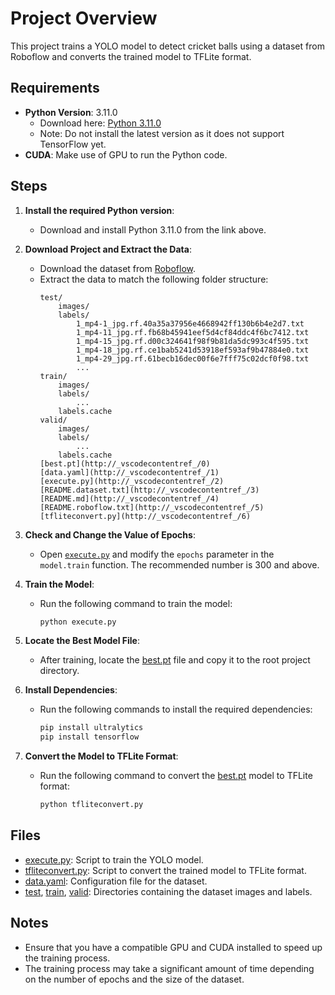 # Project Overview

This project trains a YOLO model to detect cricket balls using a dataset from Roboflow and converts the trained model to TFLite format.

## Requirements

- **Python Version**: 3.11.0
  - Download here: [Python 3.11.0](https://www.python.org/downloads/release/python-3110/)
  - Note: Do not install the latest version as it does not support TensorFlow yet.
- **CUDA**: Make use of GPU to run the Python code.

## Steps

1. **Install the required Python version**:
   - Download and install Python 3.11.0 from the link above.

2. **Download Project and Extract the Data**:
   - Download the dataset from [Roboflow](https://universe.roboflow.com/cricket-rfyd8/cricket-balls-l1us5).
   - Extract the data to match the following folder structure:
     ```
     test/
         images/
         labels/
             1_mp4-1_jpg.rf.40a35a37956e4668942ff130b6b4e2d7.txt
             1_mp4-11_jpg.rf.fb68b45941eef5d4cf84ddc4f6bc7412.txt
             1_mp4-15_jpg.rf.d00c324641f98f9b81da5dc993c4f595.txt
             1_mp4-18_jpg.rf.ce1bab5241d53918ef593af9b47884e0.txt
             1_mp4-29_jpg.rf.61becb16dec00f6e7fff75c02dcf0f98.txt
             ...
     train/
         images/
         labels/
             ...
         labels.cache
     valid/
         images/
         labels/
             ...
         labels.cache
     [best.pt](http://_vscodecontentref_/0)
     [data.yaml](http://_vscodecontentref_/1)
     [execute.py](http://_vscodecontentref_/2)
     [README.dataset.txt](http://_vscodecontentref_/3)
     [README.md](http://_vscodecontentref_/4)
     [README.roboflow.txt](http://_vscodecontentref_/5)
     [tfliteconvert.py](http://_vscodecontentref_/6)
     ```

3. **Check and Change the Value of Epochs**:
   - Open [`execute.py`](execute.py) and modify the `epochs` parameter in the `model.train` function. The recommended number is 300 and above.

4. **Train the Model**:
   - Run the following command to train the model:
     ```sh
     python execute.py
     ```

5. **Locate the Best Model File**:
   - After training, locate the [best.pt](http://_vscodecontentref_/7) file and copy it to the root project directory.

6. **Install Dependencies**:
   - Run the following commands to install the required dependencies:
     ```sh
     pip install ultralytics
     pip install tensorflow
     ```

7. **Convert the Model to TFLite Format**:
   - Run the following command to convert the [best.pt](http://_vscodecontentref_/8) model to TFLite format:
     ```sh
     python tfliteconvert.py
     ```

## Files

- [execute.py](http://_vscodecontentref_/9): Script to train the YOLO model.
- [tfliteconvert.py](http://_vscodecontentref_/10): Script to convert the trained model to TFLite format.
- [data.yaml](http://_vscodecontentref_/11): Configuration file for the dataset.
- [test](http://_vscodecontentref_/12), [train](http://_vscodecontentref_/13), [valid](http://_vscodecontentref_/14): Directories containing the dataset images and labels.

## Notes

- Ensure that you have a compatible GPU and CUDA installed to speed up the training process.
- The training process may take a significant amount of time depending on the number of epochs and the size of the dataset.